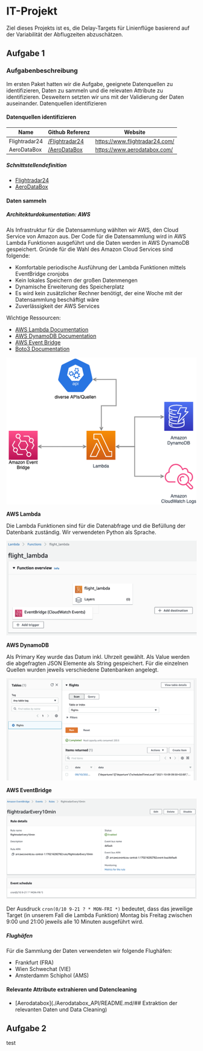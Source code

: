 # IT-Projekt

Ziel dieses Projekts ist es, die Delay‐Targets für Linienflüge basierend auf der Variabilität der Abflugzeiten abzuschätzen.

## Aufgabe 1

### Aufgabenbeschreibung

Im ersten Paket hatten wir die Aufgabe, geeignete Datenquellen zu identifizieren, Daten zu sammeln und die relevaten Attribute zu identifizieren. Desweitern setzten wir uns mit der Validierung der Daten auseinander.
Datenquellen identifizieren

#### Datenquellen identifizieren

| Name | Github Referenz | Website |
|---|---|---|
| Flightradar24 | [/Flightradar24](./Flightradar24) | https://www.flightradar24.com/ |
| AeroDataBox | [/AeroDataBox](./Aerodatabox_API) | https://www.aerodatabox.com/ |

##### Schnittstellendefinition

* [Flightradar24](./Flightradar24/README.md)
* [AeroDataBox](./Aerodatabox_API/README.md)

#### Daten sammeln

##### Architekturdokumentation: AWS

Als Infrastruktur für die Datensammlung wählten wir AWS, den Cloud Service von Amazon aus. Der Code für die Datensammlung wird in AWS Lambda Funktionen ausgeführt und die Daten werden in AWS DynamoDB gespeichert. Gründe für die Wahl des Amazon Cloud Services sind folgende:
* Komfortable periodische Ausführung der Lambda Funktionen mittels EventBridge cronjobs
* Kein lokales Speichern der großen Datenmengen
* Dynamische Erweiterung des Speicherplatz
* Es wird kein zusätzlicher Rechner benötigt, der eine Woche mit der Datensammlung beschäftigt wäre
* Zuverlässigkeit der AWS Services

Wichtige Ressourcen: 

* [AWS Lambda Documentation](https://docs.aws.amazon.com/lambda/index.html)
* [AWS DynamoDB Documentation](https://docs.aws.amazon.com/dynamodb/index.html)
* [AWS Event Bridge](https://docs.aws.amazon.com/eventbridge/)
* [Boto3 Documentation](https://boto3.amazonaws.com/v1/documentation/api/latest/index.html)

![](./Screenshots/Architektur.png)

**AWS Lambda**

Die Lambda Funktionen sind für die Datenabfrage und die Befüllung der Datenbank zuständig. Wir verwendeten Python als Sprache.

![](./Screenshots/AWS_Lambda.png)

**AWS DynamoDB**

Als Primary Key wurde das Datum inkl. Uhrzeit gewählt. Als Value werden die abgefragten JSON Elemente als String gespeichert. Für die einzelnen Quellen wurden jeweils verschiedene Datenbanken angelegt.

![](./Screenshots/AWS_DynamoDB_Store.png)

**AWS EventBridge**

![](./Screenshots/AWS_EventBridge.png)

Der Ausdruck `cron(0/10 9-21 ? * MON-FRI *)` bedeutet, dass das jeweilige Target (in unserem Fall die Lambda Funktion) Montag bis Freitag zwischen 9:00 und 21:00 jeweils alle 10 Minuten ausgeführt wird.

##### Flughäfen

Für die Sammlung der Daten verwendeten wir folgende Flughäfen:

* Frankfurt (FRA)
* Wien Schwechat (VIE)
* Amsterdamm Schiphol (AMS)


#### Relevante Attribute extrahieren und Datencleaning

* [Aerodatabox](./Aerodatabox_API/README.md/## Extraktion der relevanten Daten und Data Cleaning)


## Aufgabe 2

test
